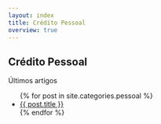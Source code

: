 ```yaml
---
layout: index
title: Crédito Pessoal
overview: true
---
```


## Crédito Pessoal

<span class="latest-article">Últimos artigos</span>

<ul class="index">
  {% for post in site.categories.pessoal %}
    <li><a href="{{ post.url }}">{{ post.title }}</a></li>
  {% endfor %}
</ul>
